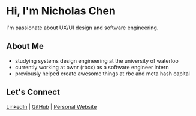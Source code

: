# Hi, I'm Nicholas Chen  
I'm passionate about UX/UI design and software engineering. 

## About Me  
- studying systems design engineering at the university of waterloo
- currently working at ownr (rbcx) as a software engineer intern
- previously helped create awesome things at rbc and meta hash capital

## Let's Connect  
[LinkedIn](https://www.linkedin.com/in/nicholas-chen-85886726a/) | [GitHub](https://github.com/nicholaschen09) | [Personal Website](https://nicholas-personal-website-eta.vercel.app)
